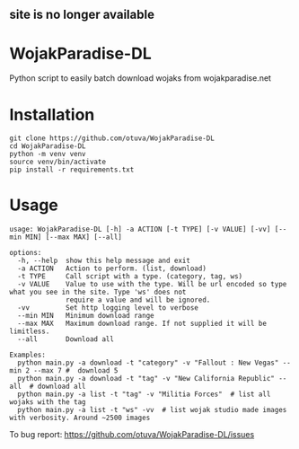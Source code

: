 ## site is no longer available 

# WojakParadise-DL
Python script to easily batch download wojaks from wojakparadise.net

# Installation

```
git clone https://github.com/otuva/WojakParadise-DL
cd WojakParadise-DL
python -m venv venv
source venv/bin/activate
pip install -r requirements.txt
```

# Usage

```
usage: WojakParadise-DL [-h] -a ACTION [-t TYPE] [-v VALUE] [-vv] [--min MIN] [--max MAX] [--all]

options:
  -h, --help  show this help message and exit
  -a ACTION   Action to perform. (list, download)
  -t TYPE     Call script with a type. (category, tag, ws)
  -v VALUE    Value to use with the type. Will be url encoded so type what you see in the site. Type 'ws' does not
              require a value and will be ignored.
  -vv         Set http logging level to verbose
  --min MIN   Minimum download range
  --max MAX   Maximum download range. If not supplied it will be limitless.
  --all       Download all

Examples:
  python main.py -a download -t "category" -v "Fallout : New Vegas" --min 2 --max 7 #  download 5 
  python main.py -a download -t "tag" -v "New California Republic" --all  # download all
  python main.py -a list -t "tag" -v "Militia Forces"  # list all wojaks with the tag
  python main.py -a list -t "ws" -vv  # list wojak studio made images with verbosity. Around ~2500 images
```

To bug report: https://github.com/otuva/WojakParadise-DL/issues
